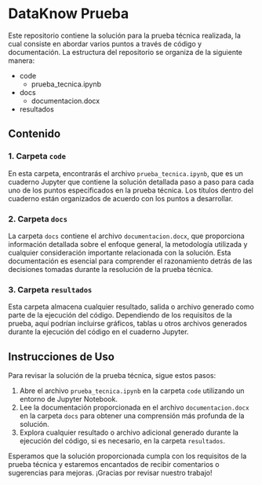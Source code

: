 # DataKnow Prueba
 
Este repositorio contiene la solución para la prueba técnica realizada, la cual consiste en abordar varios puntos a través de código y documentación. La estructura del repositorio se organiza de la siguiente manera:

- code
  - prueba_tecnica.ipynb
- docs
  - documentacion.docx
- resultados

## Contenido

### 1. Carpeta `code`

En esta carpeta, encontrarás el archivo `prueba_tecnica.ipynb`, que es un cuaderno Jupyter que contiene la solución detallada paso a paso para cada uno de los puntos especificados en la prueba técnica. Los títulos dentro del cuaderno están organizados de acuerdo con los puntos a desarrollar.

### 2. Carpeta `docs`

La carpeta `docs` contiene el archivo `documentacion.docx`, que proporciona información detallada sobre el enfoque general, la metodología utilizada y cualquier consideración importante relacionada con la solución. Esta documentación es esencial para comprender el razonamiento detrás de las decisiones tomadas durante la resolución de la prueba técnica.

### 3. Carpeta `resultados`

Esta carpeta almacena cualquier resultado, salida o archivo generado como parte de la ejecución del código. Dependiendo de los requisitos de la prueba, aquí podrían incluirse gráficos, tablas u otros archivos generados durante la ejecución del código en el cuaderno Jupyter.

## Instrucciones de Uso

Para revisar la solución de la prueba técnica, sigue estos pasos:

1. Abre el archivo `prueba_tecnica.ipynb` en la carpeta `code` utilizando un entorno de Jupyter Notebook.
2. Lee la documentación proporcionada en el archivo `documentacion.docx` en la carpeta `docs` para obtener una comprensión más profunda de la solución.
3. Explora cualquier resultado o archivo adicional generado durante la ejecución del código, si es necesario, en la carpeta `resultados`.

Esperamos que la solución proporcionada cumpla con los requisitos de la prueba técnica y estaremos encantados de recibir comentarios o sugerencias para mejoras. ¡Gracias por revisar nuestro trabajo!

